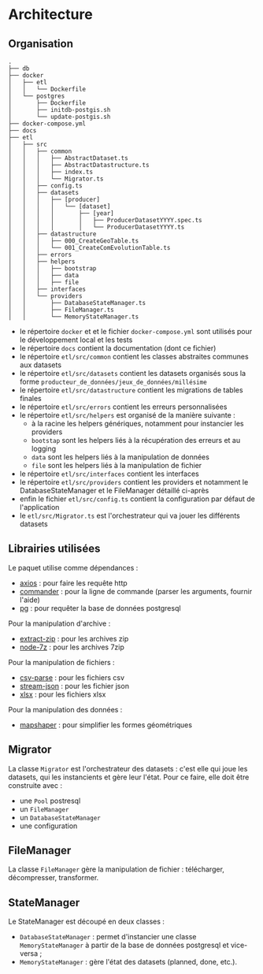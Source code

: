 # Architecture

## Organisation
```
.
├── db
├── docker
│   ├── etl
│   │   └── Dockerfile
│   └── postgres
│       ├── Dockerfile
│       ├── initdb-postgis.sh
│       └── update-postgis.sh
├── docker-compose.yml
├── docs
├── etl
│   ├── src
│   │   ├── common
│   │   │   ├── AbstractDataset.ts
│   │   │   ├── AbstractDatastructure.ts
│   │   │   ├── index.ts
│   │   │   └── Migrator.ts
│   │   ├── config.ts
│   │   ├── datasets
│   │   │   ├── [producer]
│   │   │   │   └── [dataset]
│   │   │   │       ├── [year]
│   │   │   │       │   ├── ProducerDatasetYYYY.spec.ts
│   │   │   │       │   └── ProducerDatasetYYYY.ts
│   │   ├── datastructure
│   │   │   ├── 000_CreateGeoTable.ts
│   │   │   └── 001_CreateComEvolutionTable.ts
│   │   ├── errors
│   │   ├── helpers
│   │   │   ├── bootstrap
│   │   │   ├── data
│   │   │   ├── file
│   │   ├── interfaces
│   │   └── providers
│   │       ├── DatabaseStateManager.ts
│   │       ├── FileManager.ts
│   │       └── MemoryStateManager.ts
```

- le répertoire `docker` et et le fichier `docker-compose.yml` sont utilisés pour le développement local et les tests
- le répertoire `docs` contient la documentation (dont ce fichier)
- le répertoire `etl/src/common` contient les classes abstraites communes aux datasets
- le répertoire `etl/src/datasets` contient les datasets organisés sous la forme `producteur_de_données/jeux_de_données/millésime`
- le répertoire `etl/src/datastructure` contient les migrations de tables finales
- le répertoire `etl/src/errors` contient les erreurs personnalisées
- le répertoire `etl/src/helpers` est organisé de la manière suivante :
  - à la racine les helpers génériques, notamment pour instancier les providers
  - `bootstap` sont les helpers liés à la récupération des erreurs et au logging
  - `data` sont les helpers liés à la manipulation de données
  - `file` sont les helpers liés à la manipulation de fichier
- le répertoire `etl/src/interfaces` contient les interfaces
- le répertoire `etl/src/providers` contient les providers et notamment le DatabaseStateManager et le FileManager détaillé ci-après
- enfin le fichier `etl/src/config.ts` contient la configuration par défaut de l'application
- le `etl/src/Migrator.ts` est l'orchestrateur qui va jouer les différents datasets

## Librairies utilisées

Le paquet utilise comme dépendances :
- [axios](https://github.com/axios/axios) : pour faire les requête http
- [commander](https://github.com/tj/commander.js/) : pour la ligne de commande (parser les arguments, fournir l'aide)
- [pg](https://github.com/brianc/node-postgres) : pour requêter la base de données postgresql

Pour la manipulation d'archive :
- [extract-zip](https://github.com/maxogden/extract-zip) : pour les archives zip
- [node-7z](https://github.com/quentinrossetti/node-7z) : pour les archives 7zip

Pour la manipulation de fichiers :
- [csv-parse](https://github.com/adaltas/node-csv) : pour les fichiers csv
- [stream-json](https://github.com/uhop/stream-json) : pour les fichier json
- [xlsx](https://github.com/SheetJS/sheetjs) : pour les fichiers xlsx

Pour la manipulation des données :
- [mapshaper](https://github.com/mbloch/mapshaper) : pour simplifier les formes géométriques

## Migrator

La classe `Migrator` est l'orchestrateur des datasets : c'est elle qui joue les datasets, qui les instancients et gère leur l'état. Pour ce faire, elle doit être construite avec :
- une `Pool` postresql
- un `FileManager`
- un `DatabaseStateManager`
- une configuration

## FileManager

La classe `FileManager` gère la manipulation de fichier : télécharger, décompresser, transformer.

## StateManager

Le StateManager est découpé en deux classes :
- `DatabaseStateManager` : permet d'instancier une classe `MemoryStateManager` à partir de la base de données postgresql et vice-versa ;
- `MemoryStateManager` : gère l'état des datasets (planned, done, etc.).

